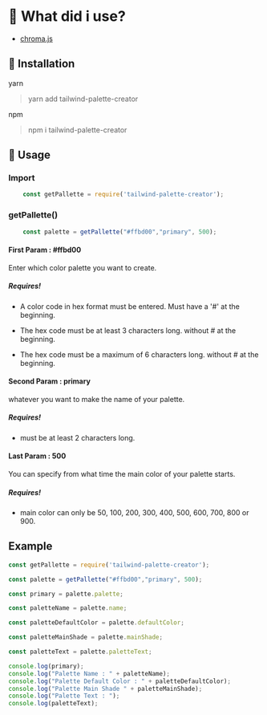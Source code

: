 # 🚀 What did i use?

- [chroma.js](https://gka.github.io/chroma.js/)

## 🎉 Installation

yarn

> yarn add tailwind-palette-creator

npm

> npm i tailwind-palette-creator

## 👀 Usage

### Import

```js
    const getPallette = require('tailwind-palette-creator');
```

### getPallette()

```js
    const palette = getPallette("#ffbd00","primary", 500);
```

#### First Param : #ffbd00

Enter which color palette you want to create.

##### Requires!

- A color code in hex format must be entered. Must have a '#' at the beginning.

- The hex code must be at least 3 characters long. without # at the beginning.

- The hex code must be a maximum of 6 characters long. without # at the beginning.

#### Second Param : primary

whatever you want to make the name of your palette.

##### Requires!

- must be at least 2 characters long.

#### Last Param : 500

You can specify from what time the main color of your palette starts.

##### Requires!

- main color can only be 50, 100, 200, 300, 400, 500, 600, 700, 800 or 900.


## Example

```js
const getPallette = require('tailwind-palette-creator');

const palette = getPallette("#ffbd00","primary", 500);

const primary = palette.palette;

const paletteName = palette.name;

const paletteDefaultColor = palette.defaultColor;

const paletteMainShade = palette.mainShade;

const paletteText = palette.paletteText;

console.log(primary);
console.log("Palette Name : " + paletteName);
console.log("Palette Default Color : " + paletteDefaultColor);
console.log("Palette Main Shade " + paletteMainShade);
console.log("Palette Text : ");
console.log(paletteText);
```